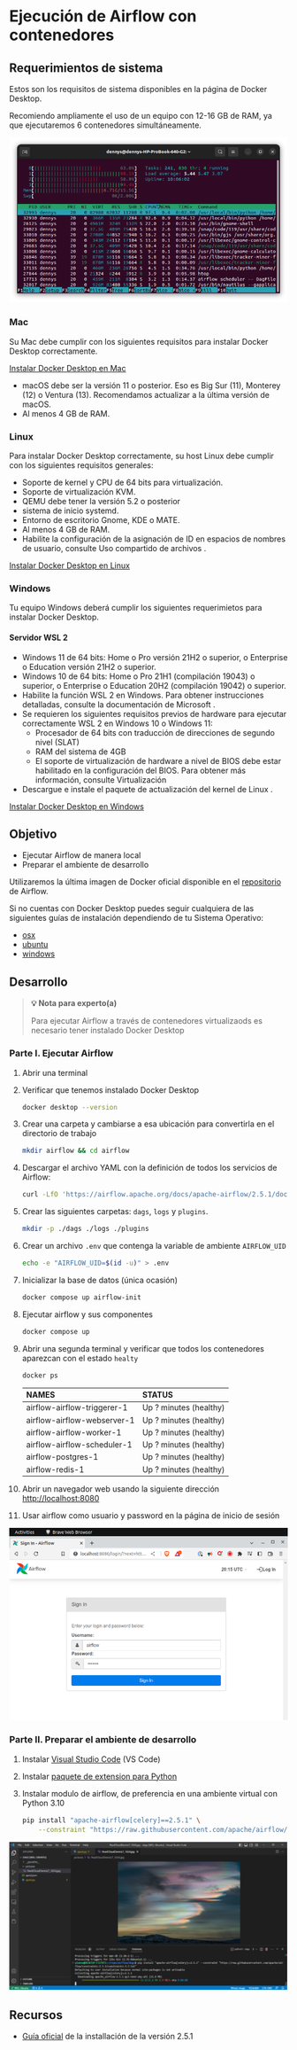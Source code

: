 # Ejecución de Airflow con contenedores

## Requerimientos de sistema

Estos son los requisitos de sistema disponibles en la página de Docker Desktop.

Recomiendo ampliamente el uso de un equipo con 12-16 GB de RAM, ya que ejecutaremos 6 contenedores simultáneamente.

![htop](assets/img/htop.png)

### Mac

Su Mac debe cumplir con los siguientes requisitos para instalar Docker Desktop correctamente.

[Instalar Docker Desktop en Mac](https://docs-docker-com.translate.goog/desktop/install/mac-install/?_x_tr_sl=en&_x_tr_tl=es&_x_tr_hl=es-419&_x_tr_pto=wapp)

- macOS debe ser la versión 11 o posterior. Eso es Big Sur (11), Monterey (12) o Ventura (13). Recomendamos actualizar a la última versión de macOS.
- Al menos 4 GB de RAM.

### Linux

Para instalar Docker Desktop correctamente, su host Linux debe cumplir con los siguientes requisitos generales:

- Soporte de kernel y CPU de 64 bits para virtualización.
- Soporte de virtualización KVM.
- QEMU debe tener la versión 5.2 o posterior
- sistema de inicio systemd.
- Entorno de escritorio Gnome, KDE o MATE.
- Al menos 4 GB de RAM.
- Habilite la configuración de la asignación de ID en espacios de nombres de usuario, consulte Uso compartido de archivos .

[Instalar Docker Desktop en Linux](https://docs-docker-com.translate.goog/desktop/install/linux-install/?_x_tr_sl=en&_x_tr_tl=es&_x_tr_hl=es-419&_x_tr_pto=wapp#system-requirements)

### Windows

Tu equipo Windows deberá cumplir los siguientes requerimietos para instalar Docker Desktop.

#### Servidor WSL 2

- Windows 11 de 64 bits: Home o Pro versión 21H2 o superior, o Enterprise o Education versión 21H2 o superior.
- Windows 10 de 64 bits: Home o Pro 21H1 (compilación 19043) o superior, o Enterprise o Education 20H2 (compilación 19042) o superior.
- Habilite la función WSL 2 en Windows. Para obtener instrucciones detalladas, consulte la documentación de Microsoft .
- Se requieren los siguientes requisitos previos de hardware para ejecutar correctamente WSL 2 en Windows 10 o Windows 11:
    - Procesador de 64 bits con traducción de direcciones de segundo nivel (SLAT)
    - RAM del sistema de 4GB
    - El soporte de virtualización de hardware a nivel de BIOS debe estar habilitado en la configuración del BIOS. Para obtener más información, consulte Virtualización
- Descargue e instale el paquete de actualización del kernel de Linux .

[Instalar Docker Desktop en Windows](https://docs-docker-com.translate.goog/desktop/install/windows-install/?_x_tr_sl=en&_x_tr_tl=es&_x_tr_hl=es-419&_x_tr_pto=wapp)

## Objetivo

- Ejecutar Airflow de manera local
- Preparar el ambiente de desarrollo

Utilizaremos la última imagen de Docker oficial disponible en el [repositorio](https://hub.docker.com/r/apache/airflow) de Airflow.

Si no cuentas con Docker Desktop puedes seguir cualquiera de las siguientes guías de instalación dependiendo de tu Sistema Operativo:

- [osx](os.md)
- [ubuntu](ubuntu.md)
- [windows](windows.md)

## Desarrollo

>**💡 Nota para experto(a)**
>
> Para ejecutar Airflow a través de contenedores virtualizaods
> es necesario tener instalado Docker Desktop

### Parte I. Ejecutar Airflow

1. Abrir una terminal
2. Verificar que tenemos instalado Docker Desktop

    ```bash
    docker desktop --version
    ```

3. Crear una carpeta y cambiarse a esa ubicación para convertirla en el directorio de trabajo

    ```bash
    mkdir airflow && cd airflow
    ```

4. Descargar el archivo YAML con la definición de todos los servicios de Airflow:

    ```bash
    curl -LfO 'https://airflow.apache.org/docs/apache-airflow/2.5.1/docker-compose.yaml'
    ```

5. Crear las siguientes carpetas: `dags`, `logs` y `plugins`.

    ```bash
    mkdir -p ./dags ./logs ./plugins
    ```

6. Crear un archivo `.env` que contenga la variable de ambiente `AIRFLOW_UID`

    ```bash
    echo -e "AIRFLOW_UID=$(id -u)" > .env
    ```

7. Inicializar la base de datos (única ocasión)

    ```bash
    docker compose up airflow-init
    ```

8. Ejecutar airflow y sus componentes

    ```bash
    docker compose up
    ```

9. Abrir una segunda terminal y verificar que todos los contenedores aparezcan con el estado `healty`

    ```bash
    docker ps
    ```

    |NAMES                         |STATUS|
    |-|-|
    |airflow-airflow-triggerer-1   |Up ? minutes (healthy)|
    |airflow-airflow-webserver-1   |Up ? minutes (healthy)|
    |airflow-airflow-worker-1      |Up ? minutes (healthy)|
    |airflow-airflow-scheduler-1   |Up ? minutes (healthy)|
    |airflow-postgres-1            |Up ? minutes (healthy)|
    |airflow-redis-1               |Up ? minutes (healthy)|

10. Abrir un navegador web usando la siguiente dirección [http://localhost:8080](http://localhost:8080)
11. Usar airflow como usuario y password en la página de inicio de sesión

![airflow login](assets/img/airflow_login.png)

### Parte II. Preparar el ambiente de desarrollo

1. Instalar [Visual Studio Code](https://code.visualstudio.com/download) (VS Code)
2. Instalar [paquete de extension para Python](https://marketplace.visualstudio.com/items?itemName=ms-python.python)
3. Instalar modulo de airflow, de preferencia en una ambiente virtual con Python 3.10

    ```bash
    pip install "apache-airflow[celery]==2.5.1" \
        --constraint "https://raw.githubusercontent.com/apache/airflow/constraints-2.5.1/constraints-3.7.txt"
    ```

![vscode](assets/img/vscode_with_wsl.png)

## Recursos

- [Guía oficial](https://airflow.apache.org/docs/apache-airflow/stable/howto/docker-compose/index.html) de la installación de la versión 2.5.1
